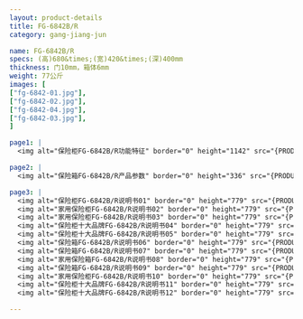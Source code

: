 ```yaml
---
layout: product-details
title: FG-6842B/R
category: gang-jiang-jun

name: FG-6842B/R
specs: (高)680&times;(宽)420&times;(深)400mm
thickness: 门10mm，箱体6mm
weight: 77公斤
images: [
["fg-6842-01.jpg"],
["fg-6842-02.jpg"],
["fg-6842-04.jpg"],
["fg-6842-03.jpg"],
]

page1: |
  <img alt="保险柜FG-6842B/R功能特征" border="0" height="1142" src="{PRODUCT_IMAGES}products/fg-gn.jpg" width="538" />

page2: |
  <img alt="保险箱FG-6842B/R产品参数" border="0" height="336" src="{PRODUCT_IMAGES}products/fg-cpcs.jpg" width="538" />

page3: |
  <img alt="保险柜FG-6842B/R说明书01" border="0" height="779" src="{PRODUCT_IMAGES}products/fg-sm01.jpg" width="528" /><br />
  <img alt="家用保险柜FG-6842B/R说明书02" border="0" height="779" src="{PRODUCT_IMAGES}products/fg-sm02.jpg" width="528" /><br />
  <img alt="家用保险柜FG-6842B/R说明书03" border="0" height="779" src="{PRODUCT_IMAGES}products/fg-sm03.jpg" width="528" /><br />
  <img alt="保险柜十大品牌FG-6842B/R说明书04" border="0" height="779" src="{PRODUCT_IMAGES}products/fg-sm04.jpg" width="528" /><br />
  <img alt="保险柜十大品牌FG-6842B/R说明书05" border="0" height="779" src="{PRODUCT_IMAGES}products/fg-sm05.jpg" width="528" /><br />
  <img alt="保险箱FG-6842B/R说明书06" border="0" height="779" src="{PRODUCT_IMAGES}products/fg-sm06.jpg" width="528" /><br />
  <img alt="保险箱FG-6842B/R说明书07" border="0" height="779" src="{PRODUCT_IMAGES}products/fg-sm07.jpg" width="528" /><br />
  <img alt="家用保险箱FG-6842B/R说明书08" border="0" height="779" src="{PRODUCT_IMAGES}products/fg-sm08.jpg" width="528" /><br />
  <img alt="保险箱FG-6842B/R说明书09" border="0" height="779" src="{PRODUCT_IMAGES}products/fg-sm09.jpg" width="528" /><br />
  <img alt="家用保险柜FG-6842B/R说明书10" border="0" height="779" src="{PRODUCT_IMAGES}products/fg-sm10.jpg" width="528" /><br />
  <img alt="保险柜十大品牌FG-6842B/R说明书11" border="0" height="779" src="{PRODUCT_IMAGES}products/fg-sm11.jpg" width="528" /><br />
  <img alt="保险柜十大品牌FG-6842B/R说明书12" border="0" height="779" src="{PRODUCT_IMAGES}products/fg-sm12.jpg" width="528" />

---
```

